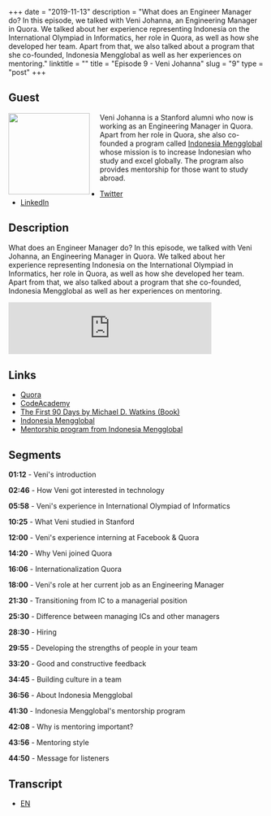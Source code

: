 +++
date = "2019-11-13"
description = "What does an Engineer Manager do? In this episode, we talked with Veni Johanna, an Engineering Manager in Quora. We talked about her experience representing Indonesia on the International Olympiad in Informatics, her role in Quora, as well as how she developed her team. Apart from that, we also talked about a program that she co-founded, Indonesia Mengglobal as well as her experiences on mentoring."
linktitle = ""
title = "Episode 9 - Veni Johanna"
slug = "9"
type = "post"
+++

## Guest
<img style="float: left; width: 160px; margin-right: 20px;" src="/img/ep9.jpg">

Veni Johanna is a Stanford alumni who now is working as an Engineering Manager in Quora. Apart from her role in Quora, she also co-founded a program called [Indonesia Mengglobal](http://indonesiamengglobal.com/) whose mission is to increase Indonesian who study and excel globally. The program also provides mentorship for those want to study abroad.

- [Twitter](https://twitter.com/angelinavj)
- [LinkedIn](https://www.linkedin.com/in/venijohanna/)

## Description
What does an Engineer Manager do? In this episode, we talked with Veni Johanna, an Engineering Manager in Quora. We talked about her experience representing Indonesia on the International Olympiad in Informatics, her role in Quora, as well as how she developed her team. Apart from that, we also talked about a program that she co-founded, Indonesia Mengglobal as well as her experiences on mentoring.

<iframe src="https://anchor.fm/kartini-teknologi/embed/episodes/Episode-9---Ngobrolin-tentang-Engineering-Manager--Quora--dan-Indonesia-Mengglobal-bersama-Veni-Johanna-e8u6f1" height="102px" width="400px" frameborder="0" scrolling="no"></iframe>

## Links
- [Quora](https://www.quora.com/)
- [CodeAcademy](https://www.codecademy.com/)
- [The First 90 Days by Michael D. Watkins (Book)](https://www.amazon.com/First-90-Days-Strategies-Expanded/dp/1422188612)
- [Indonesia Mengglobal](http://indonesiamengglobal.com/)
- [Mentorship program from Indonesia Mengglobal](http://indonesiamengglobal.com/mentorship/)

## Segments
**01:12** - Veni's introduction

**02:46** - How Veni got interested in technology

**05:58** - Veni's experience in International Olympiad of Informatics

**10:25** - What Veni studied in Stanford

**12:00** - Veni's experience interning at Facebook & Quora

**14:20** - Why Veni joined Quora

**16:06** - Internationalization Quora

**18:00** - Veni's role at her current job as an Engineering Manager

**21:30** - Transitioning from IC to a managerial position

**25:30** - Difference between managing ICs and other managers

**28:30** - Hiring

**29:55** - Developing the strengths of people in your team

**33:20** - Good and constructive feedback

**34:45** - Building culture in a team

**36:56** - About Indonesia Mengglobal

**41:30** - Indonesia Mengglobal's mentorship program

**42:08** - Why is mentoring important?

**43:56** - Mentoring style

**44:50** - Message for listeners

## Transcript
- [EN](transcript)
